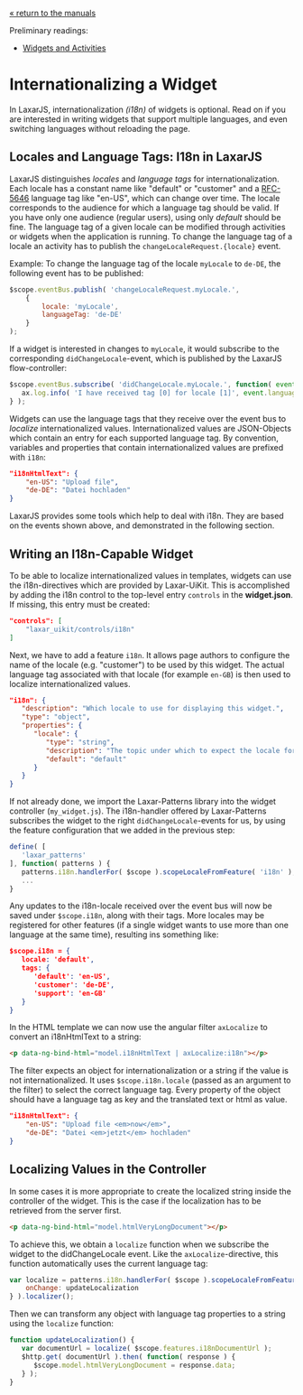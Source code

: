 [« return to the manuals](index.md)

Preliminary readings:

* [Widgets and Activities](widgets_and_activities.md)

# Internationalizing a Widget

In LaxarJS, internationalization _(i18n)_ of widgets is optional.
Read on if you are interested in writing widgets that support multiple languages, and even switching languages without reloading the page.


## Locales and Language Tags: I18n in LaxarJS

LaxarJS distinguishes _locales_ and _language tags_ for internationalization.
Each locale has a constant name like "default" or "customer" and a [RFC-5646](http://tools.ietf.org/html/rfc5646#section-2.1) language tag like "en-US", which can change over time.
The locale corresponds to the audience for which a language tag should be valid.
If you have only one audience (regular users), using only _default_ should be fine.
The language tag of a given locale can be modified through activities or widgets when the application is running.
To change the language tag of a locale an activity has to publish the `changeLocaleRequest.{locale}` event.

Example: To change the language tag of the locale `myLocale` to `de-DE`, the following event has to be published:

```javascript
$scope.eventBus.publish( 'changeLocaleRequest.myLocale.',
	{ 
		locale: 'myLocale', 
		languageTag: 'de-DE' 
	}
);
```

If a widget is interested in changes to `myLocale`, it would subscribe to the corresponding `didChangeLocale`-event, which is published by the LaxarJS flow-controller:
```javascript
$scope.eventBus.subscribe( 'didChangeLocale.myLocale.', function( event ) {
   ax.log.info( 'I have received tag [0] for locale [1]', event.languageTag, event.locale );
} );
```

Widgets can use the language tags that they receive over the event bus to _localize_ internationalized values.
Internationalized values are JSON-Objects which contain an entry for each supported language tag.
By convention, variables and properties that contain internationalized values are prefixed with `i18n`:
```json
"i18nHtmlText": {
	"en-US": "Upload file",
	"de-DE": "Datei hochladen"
}
```

LaxarJS provides some tools which help to deal with i18n.
They are based on the events shown above, and demonstrated in the following section.

   
## Writing an I18n-Capable Widget

To be able to localize internationalized values in templates, widgets can use the i18n-directives which are provided by Laxar-UiKit.
This is accomplished by adding the i18n control to the top-level entry `controls` in the **widget.json**.
If missing, this entry must be created:

```json
"controls": [
	"laxar_uikit/controls/i18n"
]
```

Next, we have to add a feature `i18n`.
It allows page authors to configure the name of the locale (e.g. "customer") to be used by this widget.
The actual language tag associated with that locale (for example `en-GB`) is then used to localize internationalized values.

```json
"i18n": {
   "description": "Which locale to use for displaying this widget.",
   "type": "object",
   "properties": {
      "locale": {
         "type": "string",
         "description": "The topic under which to expect the locale for this widget.",
         "default": "default"
      }
   }
}
```

If not already done, we import the Laxar-Patterns library into the widget controller (`my_widget.js`).
The i18n-handler offered by Laxar-Patterns subscribes the widget to the right `didChangeLocale`-events for us, by using the feature configuration that we added in the previous step:

```javascript
define( [   
   'laxar_patterns'
], function( patterns ) {
   patterns.i18n.handlerFor( $scope ).scopeLocaleFromFeature( 'i18n' );
   ...
}
```

Any updates to the i18n-locale received over the event bus will now be saved under `$scope.i18n`, along with their tags.
More locales may be registered for other features (if a single widget wants to use more than one language at the same time), resulting ins something like:

```json
$scope.i18n = {      
   locale: 'default',
   tags: {
      'default': 'en-US',
      'customer': 'de-DE',
      'support': 'en-GB'
   }
}
```  
  

In the HTML template we can now use the angular filter `axLocalize` to convert an i18nHtmlText to a string:

```html
<p data-ng-bind-html="model.i18nHtmlText | axLocalize:i18n"></p>
```

The filter expects an object for internationalization or a string if the value is not internationalized.
It uses ``$scope.i18n.locale`` (passed as an argument to the filter) to select the correct language tag.
Every property of the object should have a language tag as key and the translated text or html as value.

```json
"i18nHtmlText": {
	"en-US": "Upload file <em>now</em>",
	"de-DE": "Datei <em>jetzt</em> hochladen"
}
```


## Localizing Values in the Controller

In some cases it is more appropriate to create the localized string inside the controller of the widget.
This is the case if the localization has to be retrieved from the server first.

```html
<p data-ng-bind-html="model.htmlVeryLongDocument"></p>
```

To achieve this, we obtain a `localize` function when we subscribe the widget to the didChangeLocale event.
Like the `axLocalize`-directive, this function automatically uses the current language tag:

```javascript
var localize = patterns.i18n.handlerFor( $scope ).scopeLocaleFromFeature( 'i18n', {
	onChange: updateLocalization
} ).localizer();
```   

Then we can transform any object with language tag properties to a string using the `localize` function:

```javascript
function updateLocalization() {
   var documentUrl = localize( $scope.features.i18nDocumentUrl );
   $http.get( documentUrl ).then( function( response ) {
      $scope.model.htmlVeryLongDocument = response.data;
   } );
}
```
